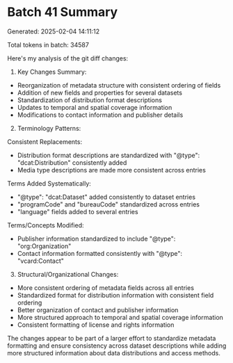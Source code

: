 # Batch 41 Summary

Generated: 2025-02-04 14:11:12

Total tokens in batch: 34587

Here's my analysis of the git diff changes:

1. Key Changes Summary:
- Reorganization of metadata structure with consistent ordering of fields
- Addition of new fields and properties for several datasets
- Standardization of distribution format descriptions
- Updates to temporal and spatial coverage information
- Modifications to contact information and publisher details

2. Terminology Patterns:

Consistent Replacements:
- Distribution format descriptions are standardized with "@type": "dcat:Distribution" consistently added
- Media type descriptions are made more consistent across entries

Terms Added Systematically:
- "@type": "dcat:Dataset" added consistently to dataset entries
- "programCode" and "bureauCode" standardized across entries
- "language" fields added to several entries

Terms/Concepts Modified:
- Publisher information standardized to include "@type": "org:Organization"
- Contact information formatted consistently with "@type": "vcard:Contact"

3. Structural/Organizational Changes:
- More consistent ordering of metadata fields across all entries
- Standardized format for distribution information with consistent field ordering
- Better organization of contact and publisher information
- More structured approach to temporal and spatial coverage information
- Consistent formatting of license and rights information

The changes appear to be part of a larger effort to standardize metadata formatting and ensure consistency across dataset descriptions while adding more structured information about data distributions and access methods.